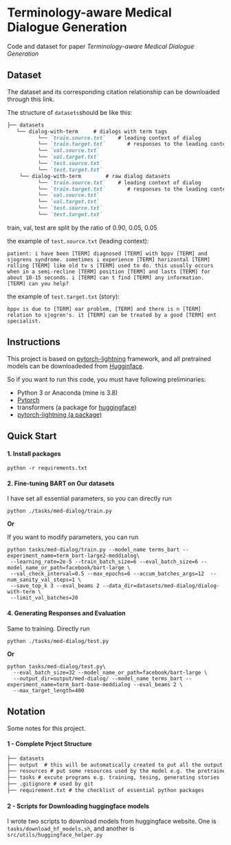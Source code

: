# Terminology-aware Medical Dialogue Generation
Code and dataset for paper _Terminology-aware Medical Dialogue Generation_

## Dataset
The dataset and its corresponding citation relationship can be downloaded through this link.

The structure of `datasets`should be like this:
```markdown
├── datasets
   └── dialog-with-term		# dialogs with term tags
          └── `train.source.txt`    # leading context of dialog
          └── `train.target.txt`       # responses to the leading context
          └── `val.source.txt` 
          └── `val.target.txt` 
          └── `test.source.txt` 
          └── `test.target.txt` 
    └── dialog-with-term		# raw dialog datasets
          └── `train.source.txt`    # leading context of dialog
          └── `train.target.txt`       # responses to the leading context
          └── `val.source.txt` 
          └── `val.target.txt` 
          └── `test.source.txt` 
          └── `test.target.txt` 
```
train, val, test are split by the ratio of 0.90, 0.05, 0.05

the example of `test.source.txt` (leading context):

`patient: i have been [TERM] diagnosed [TERM] with bppv [TERM] and sjogrens syndrome. sometimes i experience [TERM] horizontal [TERM] rolling [TERM] like old tv s [TERM] used to do. this usually occurs when in a semi-recline [TERM] position [TERM] and lasts [TERM] for about 10-15 seconds. i [TERM] can t find [TERM] any information. [TERM] can you help?`

the example of `test.target.txt` (story):

`bppv is due to [TERM] ear problem, [TERM] and there is n [TERM] relation to sjogren's. it [TERM] can be treated by a good [TERM] ent specialist.`


## Instructions
This project is based on [pytorch-lightning](https://www.pytorchlightning.ai/) framework, and all pretrained models can be downloadeded from [Hugginface](https://huggingface.co).

So if you want to run this code, you must have following preliminaries:
- Python 3 or Anaconda (mine is 3.8)
- [Pytorch](https://pytorch.org/) 
- transformers (a package for [huggingface](https://huggingface.co/facebook/bart-base))
- [pytorch-lightning (a package)](https://www.pytorchlightning.ai/)

## Quick Start

#### 1. Install packages
```shell
python -r requirements.txt
```
#### 2. Fine-tuning BART on Our datasets
I have set all essential parameters, so you can directly run 

`python ./tasks/med-dialog/train.py`

**Or** 

If you want to modify parameters, you can run
```shell
python tasks/med-dialog/train.py --model_name terms_bart --experiment_name=term_bart-large2-meddialog\
 --learning_rate=2e-5 --train_batch_size=6 --eval_batch_size=6 --model_name_or_path=facebook/bart-large \
 --val_check_interval=0.5 --max_epochs=6 --accum_batches_args=12  --num_sanity_val_steps=1 \
 --save_top_k 3 --eval_beams 2 --data_dir=datasets/med-dialog/dialog-with-term \
 --limit_val_batches=20
```

#### 4. Generating Responses and Evaluation
Same to training. Directly run 

`python ./tasks/med-dialog/test.py`

**Or** 

```shell
python tasks/med-dialog/test.py\
  --eval_batch_size=32 --model_name_or_path=facebook/bart-large \
  --output_dir=output/med-dialog/ --model_name terms_bart --experiment_name=term_bart-base-meddialog --eval_beams 2 \
  --max_target_length=400
```

## Notation
Some notes for this project.
#### 1 - Complete Prject Structure
```markdown
├── datasets 
├── output  # this will be automatically created to put all the output stuff including checkpoints and generated text
├── resources # put some resources used by the model e.g. the pretrained model.
├── tasks # excute programs e.g. training, tesing, generating stories
├── .gitignore # used by git
├── requirement.txt # the checklist of essential python packages 
```
#### 2 - Scripts for Downloading huggingface models
I wrote two scripts to download models from huggingface website.
One is `tasks/download_hf_models.sh`, and another is `src/utils/huggingface_helper.py`
